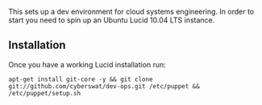 This sets up a dev environment for cloud systems engineering.  In order to start you need to spin up an Ubuntu Lucid 10.04 LTS instance.

Installation
-----------
Once you have a working Lucid installation run:

    apt-get install git-core -y && git clone git://github.com/cyberswat/dev-ops.git /etc/puppet && /etc/puppet/setup.sh

